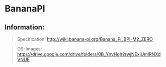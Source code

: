 # BananaPI

## Information:
> Specification: http://wiki.banana-pi.org/Banana_Pi_BPI-M2_ZERO

> OS-Images: https://drive.google.com/drive/folders/0B_YnvHgh2rwjNExjUmlRNXdVNUE
